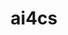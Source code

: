 ---
title: "ai4cs"
type: "projects/generic_projects/stays"

subtitles:
  - title: "Stays and short visits"
    class: "label lightblue"
    options:
      - name: "Jorge Vila Tomás, visits CSIC in 2023-2024"
      - name: "Deborah Bassotto, visits UAH in 2023, and PIK in 2024"
      - name: "Nate Mankovich, visits MPI Tübingen in 2023-2024"
      - name: "Emiliano Diaz, visits Deepmind in 2023-2024"
      - name: "Vassilis Sitokonstantinou, visits MSR in 2023-2024"


  - title: "Planned stays for 2023"
    class: "label red"
    options:
      - name: "URJC-UV just started collaborating in Bayesian physics-aware learning."
      - name: "UAH-UV just started collaborating in extreme event detection and attribution."
      - name: "UPM-UV just started collaborating in hybrid modeling for water content modeling."
      - name: "UPV-UV just started collaborating in methane plume identification and understanding."

---